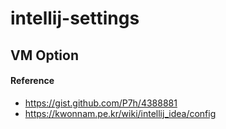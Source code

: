 # intellij-settings

## VM Option
#### Reference
- <https://gist.github.com/P7h/4388881>
- <https://kwonnam.pe.kr/wiki/intellij_idea/config>
